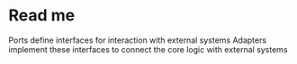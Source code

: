 # Read me
Ports define interfaces for interaction with external systems
Adapters implement these interfaces to connect the core logic with external systems
